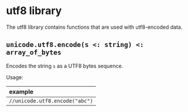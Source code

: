 # utf8 library

The utf8 library contains functions that are used with utf8-encoded data.

## `unicode.utf8.encode(s <: string) <: array_of_bytes`

Encodes the string `s` as a UTF8 bytes sequence.

Usage:

| example |
|:-|
| `//unicode.utf8.encode("abc")` |
